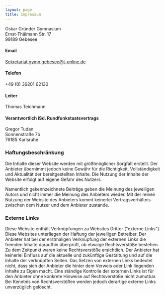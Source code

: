 ```yaml
---
layout: page
title: Impressum
---
```


Oskar Gründer Gymnasium<br/>
Ernst-Thälmann Str. 17<br/>
99189 Gebesee

#### Email

Sekretariat.gymn.gebesee@t-online.de

#### Telefon

+49 (0) 36201 62130


#### Leiter
Thomas Teichmann

#### Verantwortlich iSd. Rundfunkstaatsvertrags
Gregor Tudan<br/>
Sonnenstraße 7b<br/>
76185 Karlsruhe

### Haftungsbeschränkung
Die Inhalte dieser Website werden mit größtmöglicher Sorgfalt erstellt. Der Anbieter übernimmt jedoch keine Gewähr für
die Richtigkeit, Vollständigkeit und Aktualität der bereitgestellten Inhalte. Die Nutzung der Inhalte der Website
erfolgt auf eigene Gefahr des Nutzers.

Namentlich gekennzeichnete Beiträge geben die Meinung des jeweiligen Autors und nicht immer die Meinung des Anbieters
wieder. Mit der reinen Nutzung der Website des Anbieters kommt keinerlei Vertragsverhältnis zwischen dem Nutzer und dem
Anbieter zustande.

### Externe Links
Diese Website enthält Verknüpfungen zu Websites Dritter ("externe Links"). Diese Websites unterliegen der Haftung der
jeweiligen Betreiber. Der Anbieter hat bei der erstmaligen Verknüpfung der externen Links die fremden Inhalte daraufhin
überprüft, ob etwaige Rechtsverstöße bestehen. Zu dem Zeitpunkt waren keine Rechtsverstöße ersichtlich. Der Anbieter hat
keinerlei Einfluss auf die aktuelle und zukünftige Gestaltung und auf die Inhalte der verknüpften Seiten. Das Setzen von
externen Links bedeutet nicht, dass sich der Anbieter die hinter dem Verweis oder Link liegenden Inhalte zu Eigen macht.
Eine ständige Kontrolle der externen Links ist für den Anbieter ohne konkrete Hinweise auf Rechtsverstöße nicht zumutbar.
Bei Kenntnis von Rechtsverstößen werden jedoch derartige externe Links unverzüglich gelöscht.